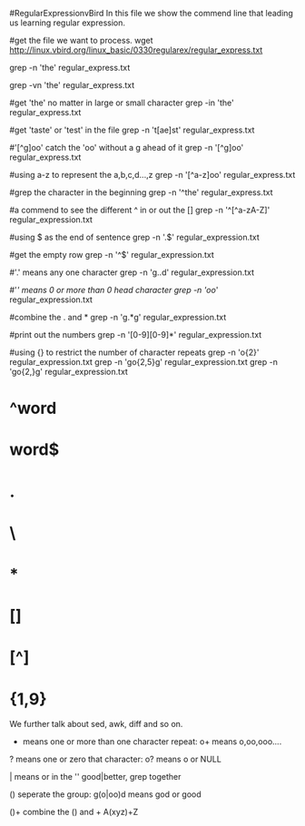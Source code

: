 #RegularExpressionvBird
In this file we show the commend line that leading us learning regular expression.

#get the file we want to process.
wget http://linux.vbird.org/linux_basic/0330regularex/regular_express.txt

grep -n 'the' regular_express.txt

grep -vn 'the' regular_express.txt

#get 'the' no matter in large or small character 
grep -in 'the' regular_express.txt

#get 'taste' or 'test' in the file
grep -n 't[ae]st' regular_express.txt

#'[^g]oo' catch the 'oo' without a g ahead of it
grep -n '[^g]oo' regular_express.txt

#using a-z to represent the a,b,c,d...,z
grep -n '[^a-z]oo' regular_express.txt

#grep the character in the beginning
grep -n '^the' regular_express.txt

#a commend to see the different ^ in or out the []
grep -n '^[^a-zA-Z]' regular_expression.txt

#using $ as the end of sentence
grep -n '\.$' regular_expression.txt

#get the empty row
grep -n '^$' regular_expression.txt

#'.' means any one character
grep -n 'g..d' regular_expression.txt

#'*' means 0 or more than 0 head character
grep -n 'oo*' regular_expression.txt

#combine the . and *
grep -n 'g.*g' regular_expression.txt

#print out the numbers
grep -n '[0-9][0-9]*' regular_expression.txt

#using {} to restrict the number of character repeats
grep -n 'o\{2\}' regular_expression.txt
grep -n 'go\{2,5\}g' regular_expression.txt
grep -n 'go\{2,\}g' regular_expression.txt

#   ^word
#   word$
#   .
#   \
#   *
#   []
#   [^]
#   \{1,9\}

We further talk about sed, awk, diff and so on.

+ means one or more than one character repeat:
o+ means o,oo,ooo....

? means one or zero that character:
o? means o or NULL

| means or in the ''
good|better, grep together

() seperate the group:
g(o|oo)d means god or good

()+ combine the () and +
A(xyz)+Z





